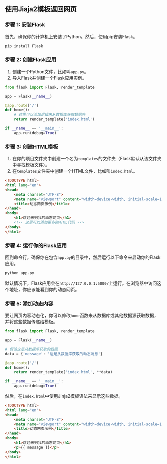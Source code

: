## 使用Jiaja2模板返回网页

### 步骤 1: 安装Flask

首先，确保你的计算机上安装了Python。然后，使用pip安装Flask。

```bash
pip install Flask
```

### 步骤 2: 创建Flask应用

1. 创建一个Python文件，比如叫`app.py`。
2. 导入Flask并创建一个Flask应用实例。

```python
from flask import Flask, render_template

app = Flask(__name__)

@app.route('/')
def home():
    # 这里可以添加逻辑来从数据库获取数据等
    return render_template('index.html')

if __name__ == '__main__':
    app.run(debug=True)
```

### 步骤 3: 创建HTML模板

1. 在你的项目文件夹中创建一个名为`templates`的文件夹（Flask默认从该文件夹中寻找模板文件）。
2. 在`templates`文件夹中创建一个HTML文件，比如叫`index.html`。

```html
<!DOCTYPE html>
<html lang="en">
<head>
    <meta charset="UTF-8">
    <meta name="viewport" content="width=device-width, initial-scale=1.0">
    <title>动态网页示例</title>
</head>
<body>
    <h1>欢迎来到我的动态网页</h1>
    <!-- 这里可以添加更多的HTML代码 -->
</body>
</html>
```

### 步骤 4: 运行你的Flask应用

回到命令行，确保你在包含`app.py`的目录中，然后运行以下命令来启动你的Flask应用。

```bash
python app.py
```

默认情况下，Flask应用会在`http://127.0.0.1:5000/`上运行。在浏览器中访问这个地址，你应该能看到你的动态网页。

### 步骤 5: 添加动态内容

要让网页内容动态化，你可以修改`home`函数来从数据库或其他数据源获取数据，并将这些数据传递给模板。

```python
from flask import Flask, render_template

app = Flask(__name__)

# 假设这是从数据库获取的数据
data = {'message': '这是从数据库获取的动态消息'}

@app.route('/')
def home():
    return render_template('index.html', **data)

if __name__ == '__main__':
    app.run(debug=True)
```

然后，在`index.html`中使用Jinja2模板语法来显示这些数据。

```html
<!DOCTYPE html>
<html lang="en">
<head>
    <meta charset="UTF-8">
    <meta name="viewport" content="width=device-width, initial-scale=1.0">
    <title>动态网页示例</title>
</head>
<body>
    <h1>欢迎来到我的动态网页</h1>
    <p>{{ message }}</p>
</body>
</html>
```


